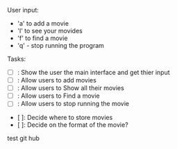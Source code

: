
User input:
- 'a' to add a movie
- 'l' to see your movides
- 'f' to find a movie
- 'q' - stop running the program

Tasks:
- [ ] : Show the user the main interface and get thier input
- [ ] : Allow users to add movies
- [ ] : Allow users  to Show all their movies
- [ ] : Allow users  to Find a movie
- [ ] : Allow users to stop running the movie
- [ ]: Decide where to store  movies
- [ ]: Decide on the format of the movie?

test git hub